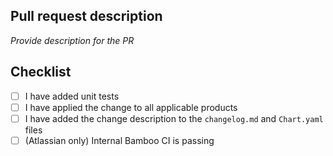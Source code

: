 ## Pull request description

_Provide description for the PR_

## Checklist
- [ ] I have added unit tests
- [ ] I have applied the change to all applicable products
- [ ] I have added the change description to the `changelog.md` and `Chart.yaml` files
- [ ] (Atlassian only) Internal Bamboo CI is passing
